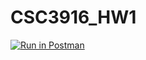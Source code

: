 # CSC3916_HW1
[![Run in Postman](https://run.pstmn.io/button.svg)](https://app.getpostman.com/run-collection/b4e155c2e840527f0202)
